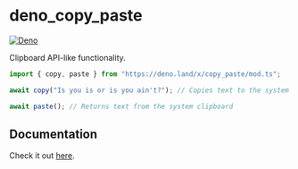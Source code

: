 # deno_copy_paste

[![Deno](https://github.com/isyouaint/deno_copy_paste/actions/workflows/deno.yml/badge.svg)](https://github.com/isyouaint/deno_copy_paste/actions/workflows/deno.yml)

Clipboard API-like functionality.

```ts
import { copy, paste } from "https://deno.land/x/copy_paste/mod.ts";

await copy("Is you is or is you ain't?"); // Copies text to the system clipboard

await paste(); // Returns text from the system clipboard
```

## Documentation

Check it out
[here](https://doc.deno.land/https://deno.land/x/copy_paste/mod.ts).
